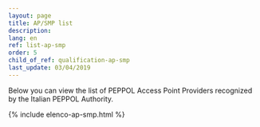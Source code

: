 ```yaml
---
layout: page
title: AP/SMP list 
description: 
lang: en
ref: list-ap-smp
order: 5
child_of_ref: qualification-ap-smp
last_update: 03/04/2019
---
```


Below you can view the list of PEPPOL Access Point Providers recognized by the Italian PEPPOL Authority.

{% include elenco-ap-smp.html %}
